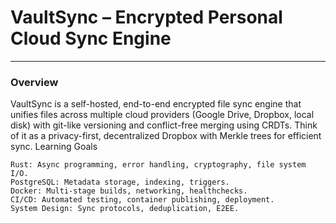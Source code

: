 # VaultSync – Encrypted Personal Cloud Sync Engine
---
### Overview
VaultSync is a self-hosted, end-to-end encrypted file sync engine that unifies files across multiple cloud providers (Google Drive, Dropbox, local disk) with git-like versioning and conflict-free merging using CRDTs. Think of it as a privacy-first, decentralized Dropbox with Merkle trees for efficient sync.
Learning Goals

```text
Rust: Async programming, error handling, cryptography, file system I/O.
PostgreSQL: Metadata storage, indexing, triggers.
Docker: Multi-stage builds, networking, healthchecks.
CI/CD: Automated testing, container publishing, deployment.
System Design: Sync protocols, deduplication, E2EE.
```
